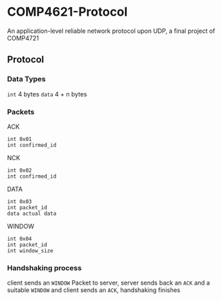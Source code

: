 # COMP4621-Protocol
An application-level reliable network protocol upon UDP, a final project of COMP4721

## Protocol
### Data Types
`int` 4 bytes
`data` 4 + n bytes

### Packets
ACK
```
int 0x01
int confirmed_id
```

NCK
```
int 0x02
int confirmed_id
```

DATA
```
int 0x03
int packet_id
data actual data
```

WINDOW
```
int 0x04
int packet_id
int window_size
```

### Handshaking process
client sends an `WINDOW` Packet to server, server sends back an `ACK` and a suitable `WINDOW` and client sends an `ACK`, handshaking finishes
 
